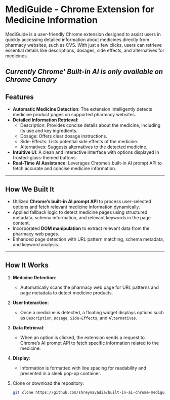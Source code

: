 # MediGuide - Chrome Extension for Medicine Information

MediGuide is a user-friendly Chrome extension designed to assist users in quickly accessing detailed information about medicines directly from pharmacy websites, such as CVS. With just a few clicks, users can retrieve essential details like descriptions, dosages, side effects, and alternatives for medicines. 

*Currently Chrome' Built-in AI is only available on Chrome Canary*
---

## Features

- **Automatic Medicine Detection**: The extension intelligently detects medicine product pages on supported pharmacy websites.
- **Detailed Information Retrieval**:
  - Description: Provides concise details about the medicine, including its use and key ingredients.
  - Dosage: Offers clear dosage instructions.
  - Side-Effects: Lists potential side effects of the medicine.
  - Alternatives: Suggests alternatives to the detected medicine.
- **Intuitive UI**: A clean and interactive interface with options displayed in frosted-glass-themed buttons.
- **Real-Time AI Assistance**: Leverages Chrome’s built-in AI prompt API to fetch accurate and concise medicine information.

---

## How We Built It
  
  - Utilized **Chrome’s built-in AI prompt API** to process user-selected options and fetch relevant medicine information dynamically.
  - Applied fallback logic to detect medicine pages using structured metadata, schema information, and relevant keywords in the page content.
  - Incorporated **DOM manipulation** to extract relevant data from the pharmacy web pages.
  - Enhanced page detection with URL pattern matching, schema metadata, and keyword analysis.

---

## How It Works

1. **Medicine Detection**:
   - Automatically scans the pharmacy web page for URL patterns and page metadata to detect medicine products.
2. **User Interaction**:
   - Once a medicine is detected, a floating widget displays options such as `Description`, `Dosage`, `Side-Effects`, and `Alternatives`.
3. **Data Retrieval**:
   - When an option is clicked, the extension sends a request to Chrome’s AI prompt API to fetch specific information related to the medicine.
4. **Display**:
   - Information is formatted with line spacing for readability and presented in a sleek pop-up container.


1. Clone or download the repository:
   ```bash
   git clone https://github.com/shreynavadia/built-in-ai-chrome-mediguide-extension.git
